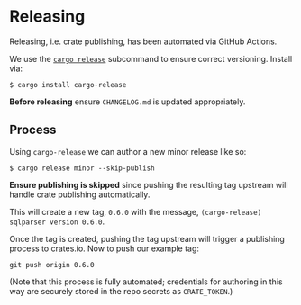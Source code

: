 # Releasing

Releasing, i.e. crate publishing, has been automated via GitHub Actions.

We use the [`cargo release`](https://github.com/sunng87/cargo-release)
subcommand to ensure correct versioning. Install via:

```
$ cargo install cargo-release
```

**Before releasing** ensure `CHANGELOG.md` is updated appropriately.

## Process

Using `cargo-release` we can author a new minor release like so:

```
$ cargo release minor --skip-publish
```

**Ensure publishing is skipped** since pushing the resulting tag upstream will
handle crate publishing automatically.

This will create a new tag, `0.6.0` with the message,
`(cargo-release) sqlparser version 0.6.0`.

Once the tag is created, pushing the tag upstream will trigger a publishing
process to crates.io. Now to push our example tag:

```
git push origin 0.6.0
```

(Note that this process is fully automated; credentials
for authoring in this way are securely stored in the repo secrets as
`CRATE_TOKEN`.)

